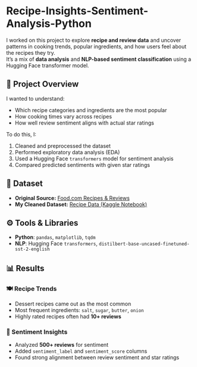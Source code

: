 # Recipe-Insights-Sentiment-Analysis-Python

I worked on this project to explore **recipe and review data** and uncover patterns in cooking trends, popular ingredients, and how users feel about the recipes they try.  
It’s a mix of **data analysis** and **NLP-based sentiment classification** using a Hugging Face transformer model.


## 📖 Project Overview
I wanted to understand:
- Which recipe categories and ingredients are the most popular  
- How cooking times vary across recipes  
- How well review sentiment aligns with actual star ratings  

To do this, I:
1. Cleaned and preprocessed the dataset  
2. Performed exploratory data analysis (EDA)  
3. Used a Hugging Face `transformers` model for sentiment analysis  
4. Compared predicted sentiments with given star ratings  


## 📂 Dataset
- **Original Source:** [Food.com Recipes & Reviews](https://www.kaggle.com/datasets/irkaal/foodcom-recipes-and-reviews)  
- **My Cleaned Dataset:** [Recipe Data (Kaggle Notebook)](https://www.kaggle.com/code/praneetharao/recipe-data)  


## ⚙️ Tools & Libraries

- **Python**: `pandas`, `matplotlib`, `tqdm`  
- **NLP**: Hugging Face `transformers`, `distilbert-base-uncased-finetuned-sst-2-english`


## 📊 Results
### 🍽 Recipe Trends
- Dessert recipes came out as the most common  
- Most frequent ingredients: `salt`, `sugar`, `butter`, `onion`  
- Highly rated recipes often had **10+ reviews**  

### 💬 Sentiment Insights
- Analyzed **500+ reviews** for sentiment  
- Added `sentiment_label` and `sentiment_score` columns  
- Found strong alignment between review sentiment and star ratings  
